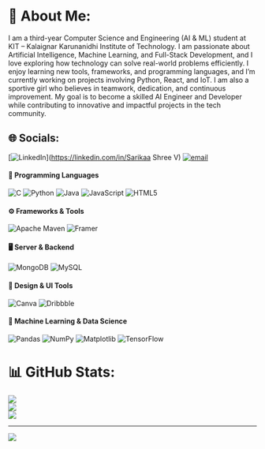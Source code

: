 # 💫 About Me:
I am a third-year Computer Science and Engineering (AI & ML) student at KIT – Kalaignar Karunanidhi Institute of Technology. I am passionate about Artificial Intelligence, Machine Learning, and Full-Stack Development, and I love exploring how technology can solve real-world problems efficiently. I enjoy learning new tools, frameworks, and programming languages, and I’m currently working on projects involving Python, React, and IoT. I am also a sportive girl who believes in teamwork, dedication, and continuous improvement. My goal is to become a skilled AI Engineer and Developer while contributing to innovative and impactful projects in the tech community.


## 🌐 Socials:
[![LinkedIn](https://img.shields.io/badge/LinkedIn-%230077B5.svg?logo=linkedin&logoColor=white)](https://linkedin.com/in/Sarikaa Shree V) [![email](https://img.shields.io/badge/Email-D14836?logo=gmail&logoColor=white)](mailto:kit27.am46@gmail.com) 

#### 🧩 Programming Languages
![C](https://img.shields.io/badge/c-%2300599C.svg?style=for-the-badge&logo=c&logoColor=white)
![Python](https://img.shields.io/badge/python-3670A0?style=for-the-badge&logo=python&logoColor=ffdd54)
![Java](https://img.shields.io/badge/java-%23ED8B00.svg?style=for-the-badge&logo=openjdk&logoColor=white)
![JavaScript](https://img.shields.io/badge/javascript-%23323330.svg?style=for-the-badge&logo=javascript&logoColor=%23F7DF1E)
![HTML5](https://img.shields.io/badge/html5-%23E34F26.svg?style=for-the-badge&logo=html5&logoColor=white)
#### ⚙️ Frameworks & Tools
![Apache Maven](https://img.shields.io/badge/Apache%20Maven-C71A36?style=for-the-badge&logo=Apache%20Maven&logoColor=white)
![Framer](https://img.shields.io/badge/Framer-black?style=for-the-badge&logo=framer&logoColor=blue)
#### 🖥️ Server & Backend
![MongoDB](https://img.shields.io/badge/MongoDB-%234ea94b.svg?style=for-the-badge&logo=mongodb&logoColor=white)
![MySQL](https://img.shields.io/badge/mysql-4479A1.svg?style=for-the-badge&logo=mysql&logoColor=white)
#### 🎨 Design & UI Tools
![Canva](https://img.shields.io/badge/Canva-%2300C4CC.svg?style=for-the-badge&logo=Canva&logoColor=white)
![Dribbble](https://img.shields.io/badge/Dribbble-EA4C89?style=for-the-badge&logo=dribbble&logoColor=white)
#### 🤖 Machine Learning & Data Science
![Pandas](https://img.shields.io/badge/pandas-%23150458.svg?style=for-the-badge&logo=pandas&logoColor=white)
![NumPy](https://img.shields.io/badge/numpy-%23013243.svg?style=for-the-badge&logo=numpy&logoColor=white)
![Matplotlib](https://img.shields.io/badge/Matplotlib-%23ffffff.svg?style=for-the-badge&logo=Matplotlib&logoColor=black)
![TensorFlow](https://img.shields.io/badge/TensorFlow-%23FF6F00.svg?style=for-the-badge&logo=TensorFlow&logoColor=white)

# 📊 GitHub Stats:
![](https://github-readme-stats.vercel.app/api?username=sarikaa2020&theme=holi&hide_border=false&include_all_commits=false&count_private=false)<br/>
![](https://nirzak-streak-stats.vercel.app/?user=sarikaa2020&theme=holi&hide_border=false)<br/>
![](https://github-readme-stats.vercel.app/api/top-langs/?username=sarikaa2020&theme=holi&hide_border=false&include_all_commits=false&count_private=false&layout=compact)

---
[![](https://visitcount.itsvg.in/api?id=sarikaa2020&icon=10&color=0)](https://visitcount.itsvg.in)

<!-- Proudly created with GPRM ( https://gprm.itsvg.in ) -->
